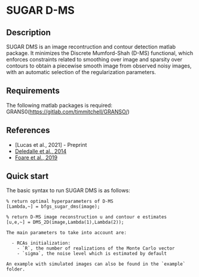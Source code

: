 SUGAR D-MS
===

## Description
SUGAR DMS is an image recontruction and contour detection matlab package. It minimizes the Discrete Mumford-Shah (D-MS) functional, which enforces constraints related to smoothing over image and sparsity over contours to obtain a piecewise smooth image from observed noisy images, with an automatic selection of the regularization parameters.

## Requirements
The following matlab packages is required: GRANS0(https://gitlab.com/timmitchell/GRANSO/)

## References
  - [Lucas et al., 2021] - Preprint
  - [Deledalle et al., 2014](https://arxiv.org/pdf/1405.1164)
  - [Foare et al., 2019](https://hal.archives-ouvertes.fr/hal-01782346/document)
  
## Quick start
The basic syntax to run SUGAR DMS is as follows:

```
% return optimal hyperparameters of D-MS
[Lambda,~] = bfgs_sugar_dms(image);

% return D-MS image reconstruction u and contour e estimates
[u,e,~] = DMS_2D(image,Lambda(1),Lambda(2));

The main parameters to take into account are:

  - RCAs initialization:
    - `R`, the number of realizations of the Monte Carlo vector
    - `sigma`, the noise level which is estimated by default
    
An example with simulated images can also be found in the `example` folder.
